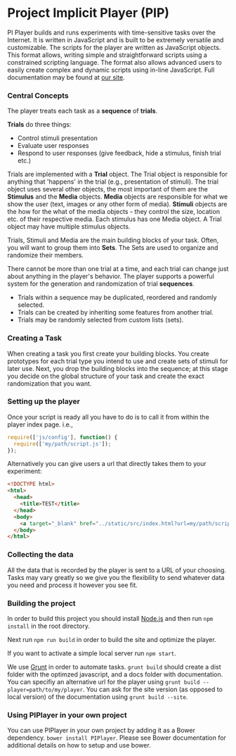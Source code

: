 # Project Implicit Player (PIP)

PI Player builds and runs experiments with time-sensitive tasks over the Internet. It is written in JavaScript and is built to be extremely versatile and customizable.
The scripts for the player are written as JavaScript objects. This format allows, writing simple and straightforward scripts using a constrained scripting language. The format also allows advanced users to easily create complex and dynamic scripts using in-line JavaScript. Full documentation may be found at [our site](http://projectimplicit.github.io/PIPlayer/0.3/tutorials/overview.html).


### Central Concepts
The player treats each task as a **sequence** of **trials**.

**Trials** do three things:

* Control stimuli presentation
* Evaluate user responses
* Respond to user responses (give feedback, hide a stimulus, finish trial etc.)

Trials are implemented with a **Trial** object. The Trial object is responsible for anything that 'happens' in the trial (e.g., presentation of stimuli). The trial object uses several other objects, the most important of them are the **Stimulus** and the **Media** objects. **Media** objects are responsible for what we show the user (text, images or any other form of media). **Stimuli** objects are the how for the what of the media objects - they control the size, location etc. of their respective media. Each stimulus has one Media object. A Trial object may have multiple stimulus objects.

Trials, Stimuli and Media are the main building blocks of your task. Often, you will want to group them into **Sets**. The Sets are used to organize and randomize their members.

There cannot be more than one trial at a time, and each trial can change just about anything in the player's behavior. The player supports a powerful system for the generation and randomization of trial **sequences**.

* Trials within a sequence may be duplicated, reordered and randomly selected.
* Trials can be created by inheriting some features from another trial.
* Trials may be randomly selected from custom lists (sets).

### Creating a Task

When creating a task you first create your building blocks. You create prototypes for each trial type you intend to use and create sets of stimuli for later use. Next, you drop the building blocks into the sequence; at this stage you decide on the global structure of your task and create the exact randomization that you want.

### Setting up the player

Once your script is ready all you have to do is to call it from within the player index page. i.e.,

```js
require(['js/config'], function() {
  require(['my/path/script.js']);
});
```

Alternatively you can give users a url that directly takes them to your experiment:

```html
<!DOCTYPE html>
<html>
  <head>
    <title>TEST</title>
  </head>
  <body>
    <a target="_blank" href="../static/src/index.html?url=my/path/script.js">go to my test experiment!</a>
  </body>
</html>
```

### Collecting the data
All the data that is recorded by the player is sent to a URL of your choosing. Tasks may vary greatly so we give you the flexibility to send whatever data you need and process it however you see fit.

### Building the project
In order to build this project you should install [Node.js](http://nodejs.org/) and then run `npm install` in the root directory.

Next run `npm run build` in order to build the site and optimize the player.

If you want to activate a simple local server run `npm start`.

We use [Grunt](http://gruntjs.com/) in order to automate tasks. `grunt build` should create a dist folder with the optimzed javascript, and a docs folder with documentation. You can specifiy an alternative url for the player using `grunt build --player=path/to/my/player`. You can ask for the site version (as opposed to local version) of the documentation using `grunt build --site`.

### Using PIPlayer in your own project
You can use PIPlayer in your own project by adding it as a Bower dependency. `bower install PIPlayer`.  Please see Bower documentation for additional details on how to setup and use bower.

